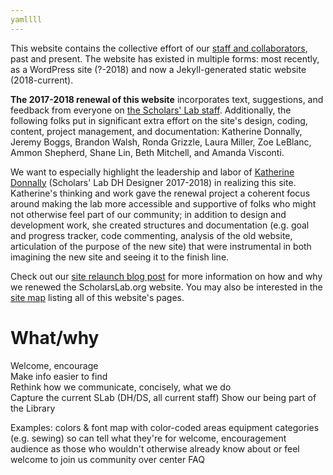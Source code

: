 ```yaml
---
yamllll
---
```

This website contains the collective effort of our [staff and collaborators](/people), past and present. The website has existed in multiple forms: most recently, as a WordPress site (?-2018) and now a Jekyll-generated static website (2018-current).

**The 2017-2018 renewal of this website** incorporates text, suggestions, and feedback from everyone on [the Scholars' Lab staff](/people). Additionally, the following folks put in significant extra effort on the site's design, coding, content, project management, and documentation: Katherine Donnally, Jeremy Boggs, Brandon Walsh, Ronda Grizzle, Laura Miller, Zoe LeBlanc, Ammon Shepherd, Shane Lin, Beth Mitchell, and Amanda Visconti.

We want to especially highlight the leadership and labor of [Katherine Donnally](/people/katherine-donnally/) (Scholars' Lab DH Designer 2017-2018) in realizing this site. Katherine's thinking and work gave the renewal project a coherent focus around making the lab more accessible and supportive of folks who might not otherwise feel part of our community; in addition to design and development work, she created structures and documentation (e.g. goal and progress tracker, code commenting, analysis of the old website, articulation of the purpose of the new site) that were instrumental in both imagining the new site and seeing it to the finish line.

Check out our [site relaunch blog post]() for more information on how and why we renewed the ScholarsLab.org website. You may also be interested in the [site map](/sitemap) listing all of this website's pages.


# What/why
Welcome, encourage  
Make info easier to find  
Rethink how we communicate, concisely, what we do  
Capture the current SLab (DH/DS, all current staff)
Show our being part of the Library

Examples:
colors & font
map with color-coded areas
equipment categories (e.g. sewing) so can tell what they're for
welcome, encouragement
audience as those who wouldn't otherwise already know about or feel welcome to join us
community over center
FAQ
![]()
